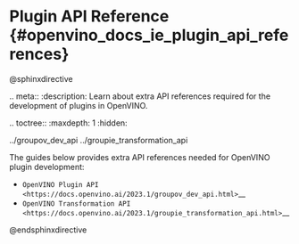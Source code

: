 # Plugin API Reference {#openvino_docs_ie_plugin_api_references}

@sphinxdirective

.. meta::
   :description: Learn about extra API references required for the development of 
                 plugins in OpenVINO.

.. toctree::
   :maxdepth: 1
   :hidden:

   ../groupov_dev_api
   ../groupie_transformation_api

The guides below provides extra API references needed for OpenVINO plugin development:

*  `OpenVINO Plugin API <https://docs.openvino.ai/2023.1/groupov_dev_api.html>`__
*  `OpenVINO Transformation API <https://docs.openvino.ai/2023.1/groupie_transformation_api.html>`__

@endsphinxdirective
